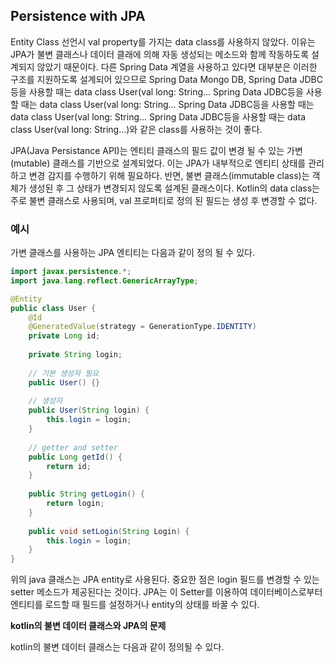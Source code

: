 ## Persistence with JPA

Entity Class 선언시 val property를 가지는 data class를 사용하지 않았다.
이유는 JPA가 불변 클래스나 데이터 클래에 의해 자동 생성되는 메소드와 함께 작동하도록 설계되지 않았기 때문이다.
다른 Spring Data 계열을 사용하고 있다면 대부분은 이러한 구조를 지원하도록 설계되어 있으므로 Spring Data Mongo DB, Spring Data JDBC등을 사용할 때는 data class User(val long: String... Spring Data JDBC등을 사용할 때는 data class User(val long: String... Spring Data JDBC등을 사용할 때는 data class User(val long: String... Spring Data JDBC등을 사용할 때는 data class User(val long: String...)와 같은 class를 사용하는 것이 좋다.

JPA(Java Persistance API)는 엔티티 클래스의 필드 값이 변경 될 수 있는 가변(mutable) 클래스를 기반으로 설계되었다.
이는 JPA가 내부적으로 엔티티 상태를 관리하고 변경 감지를 수행하기 위해 필요하다.
반면, 불변 클래스(immutable class)는 객체가 생성된 후 그 상태가 변경되지 않도록 설계된 클래스이다.
Kotlin의 data class는 주로 불변 클래스로 사용되며, val 프로퍼티로 정의 된 필드는 생성 후 변경할 수 없다.

### 예시

가변 클래스를 사용하는 JPA 엔티티는 다음과 같이 정의 될 수 있다.

```java
import javax.persistence.*;
import java.lang.reflect.GenericArrayType;

@Entity
public class User {
    @Id
    @GeneratedValue(strategy = GenerationType.IDENTITY)
    private Long id;
    
    private String login;
    
    // 기본 생성자 필요
    public User() {}
    
    // 생성자
    public User(String login) {
        this.login = login;
    }
    
    // getter and setter
    public Long getId() {
        return id;
    }
    
    public String getLogin() {
        return login;
    }
    
    public void setLogin(String Login) {
        this.login = login;
    }
}
```

위의 java 클래스는 JPA entity로 사용된다.
중요한 점은 login 필드를 변경할 수 있는 setter 메소드가 제공된다는 것이다.
JPA는 이 Setter를 이용하여 데이터베이스로부터 엔티티를 로드할 때 필드를 설정하거나 entity의 상태를 바꿀 수 있다.

**kotlin의 불변 데이터 클래스와 JPA의 문제**

kotlin의 불변 데이터 클래스는 다음과 같이 정의될 수 있다.

```kotlin

```

